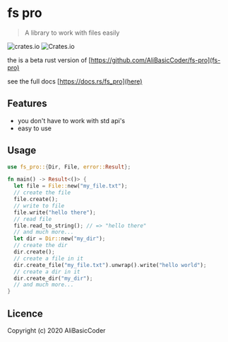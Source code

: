 # fs pro

> A library to work with files easily

![crates.io](https://img.shields.io/crates/v/fs_pro.svg)
![Crates.io](https://img.shields.io/crates/d/fs_pro)

the is a beta rust version of [https://github.com/AliBasicCoder/fs-pro](fs-pro)

see the full docs [https://docs.rs/fs_pro](here)

## Features

- you don't have to work with std api's
- easy to use

## Usage

```rust
use fs_pro::{Dir, File, error::Result};

fn main() -> Result<()> {
  let file = File::new("my_file.txt");
  // create the file
  file.create();
  // write to file
  file.write("hello there");
  // read file
  file.read_to_string(); // => "hello there"
  // and much more...
  let dir = Dir::new("my_dir");
  // create the dir
  dir.create();
  // create a file in it
  dir.create_file("my_file.txt").unwrap().write("hello world");
  // create a dir in it
  dir.create_dir("my_dir");
  // and much more...
}
```

## Licence

Copyright (c) 2020 AliBasicCoder
